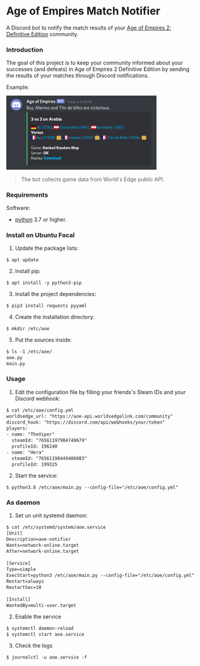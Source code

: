 # Age of Empires Match Notifier

A Discord bot to notify the match results of your [Age of Empires 2: Definitive Edition](https://www.ageofempires.com/) community.

### Introduction

The goal of this project is to keep your community informed about your successes (and defeats) in Age of Empires 2 Definitive Edition by sending the results of your matches through Discord notifications.

Example:

<img src="./doc/screenshot.png" width="400">

> The bot collects game data from World's Edge public API.

### Requirements

Software:
- [python](https://www.python.org/downloads/release/python-370/) 3.7 or higher.

### Install on Ubuntu Focal

1. Update the package lists:
```
$ apt update
```

2. Install pip:
```
$ apt install -y python3-pip
```

3. Install the project dependencies:
```
$ pip3 install requests pyyaml
```

4. Create the installation directory:
```
$ mkdir /etc/aoe
```

5. Put the sources inside:
```
$ ls -1 /etc/aoe/
aoe.py
main.py
```

### Usage

1. Edit the configuration file by filling your friends's Steam IDs and your Discord webhook:
```
$ cat /etc/aoe/config.yml
worldsedge_url: "https://aoe-api.worldsedgelink.com/community"
discord_hook: "https://discord.com/api/webhooks/your/token"
players:
- name: "TheViper"
  steamId: "76561197984749679"
  profileId: 196240
- name: "Hera"
  steamId: "76561198449406083"
  profileId: 199325
```

2. Start the service:
```
$ python3.8 /etc/aoe/main.py --config-file="/etc/aoe/config.yml"
```

### As daemon

1. Set un unit systemd daemon:
```
$ cat /etc/systemd/system/aoe.service
[Unit]
Description=aoe-notifier
Wants=network-online.target
After=network-online.target

[Service]
Type=simple
ExecStart=python3 /etc/aoe/main.py --config-file="/etc/aoe/config.yml"
Restart=always
RestartSec=10

[Install]
WantedBy=multi-user.target
```

2. Enable the service
```
$ systemctl daemon-reload
$ systemctl start aoe.service
```

3. Check the logs
```
$ journalctl -u aoe.service -f
```

